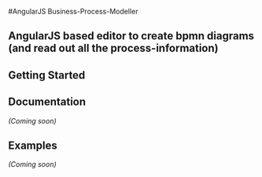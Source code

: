 #AngularJS Business-Process-Modeller

## AngularJS based editor to create bpmn diagrams (and read out all the process-information)

## Getting Started

## Documentation
_(Coming soon)_

## Examples
_(Coming soon)_

